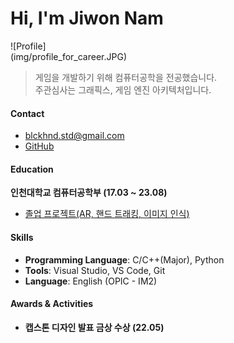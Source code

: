 # Hi, I'm Jiwon Nam

<span style="display: inline-block; margin-right: 100px; width: 200px;">
    ![Profile](img/profile_for_career.JPG)
</span>

> 게임을 개발하기 위해 컴퓨터공학을 전공했습니다.  
> 주관심사는 그래픽스, 게임 엔진 아키텍처입니다.

#### **Contact**
* blckhnd.std@gmail.com
* [GitHub](https://github.com/G1rmmr)

#### **Education**
**인천대학교 컴퓨터공학부 (17.03 ~ 23.08)**

- [졸업 프로젝트(AR, 핸드 트래킹, 이미지 인식)](https://github.com/G1rmmr/VirEarth)

#### **Skills**

- **Programming Language**: C/C++(Major), Python
- **Tools**: Visual Studio, VS Code, Git
- **Language**: English (OPIC - IM2)

#### **Awards & Activities**

- **캡스톤 디자인 발표 금상 수상 (22.05)**